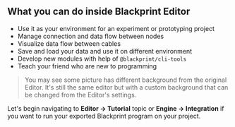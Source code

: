 ## What you can do inside Blackprint Editor
- Use it as your environment for an experiment or prototyping project
- Manage connection and data flow between nodes
- Visualize data flow between cables
- Save and load your data and use it on different environment
- Develop new modules with help of `@blackprint/cli-tools`
- Teach your friend who are new to programming

> You may see some picture has different background from the original Editor. It's still the same editor but with a custom background that can be changed from the Editor's settings.

Let's begin navigating to **Editor -> Tutorial** topic or **Engine -> Integration** if you want to run your exported Blackprint program on your project.